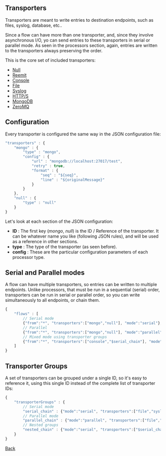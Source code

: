 ## Transporters

Transporters are meant to write entries to destination endpoints, such as files, syslog, database, etc..

Since a flow can have more than one transporter, and, since they involve asynchronous I/O, yo can send entries to these transporters in serial or parallel mode. As seen in the processors section, again, entries are written to the transporters always preserving the order.

This is the core set of included transporters:

* [Null](null.md)
* [Reemit](reemit.md)
* [Console](console.md)
* [File](file.md)
* [Syslog](syslog.md)
* [HTTP/S](http.md)
* [MongoDB](mongo.md)
* [ZeroMQ](zmq.md)

## Configuration
Every transporter is configured the same way in the JSON configuration file:

```javascript
"transporters" : {
	"mongo" : {
		"type" : "mongo",
		"config" : {
			"url" : "mongodb://localhost:27017/test",
			"retry" : true,
			"format" : {
				"seq" : "${seq}",
				"line" : "${originalMessage}"
			}
		}
	},
	"null" : {
		"type" : "null"
	}
}
```

Let's look at each section of the JSON configuration:
* **ID** : The first key (*mongo*, *null*) is the ID / Reference of the transporter. It can be whatever name you like (following JSON rules), and will be used as a reference in other sections.
* **type** : The type of the transporter (as seen before).
* **config** : These are the particular configuration parameters of each processor type.

## Serial and Parallel modes
A flow can have multiple transporters, so entries can be written to multiple endpoints. Unlike processors, that must be run in a sequential (serial) order, transporters can be run in serial or parallel order, so you can write simultaneously to all endpoints, or chain them.

```javascript
{
	"flows" : [
		// Serial mode
		{"from":"*", "transporters":["mongo","null"], "mode":"serial"},
		// Parallel
		{"from":"*", "transporters":["mongo","null"], "mode":"parallel"},
		// Mixed mode using transporter groups
		{"from":"*", "transporters":["console","$serial_chain"], "mode":"parallel"},
	]
}
```

## Transporter Groups
A set of transporters can be grouped under a single ID, so it's easy to reference it, using this single ID instead of the complete list of transporter IDs:

```javascript
{
	"transporterGroups" : {
		// Serial mode
		"serial_chain" : {"mode":"serial", "transporters":["file","syslog","http"]},
		// Parallel mode
		"parallel_chain" : {"mode":"parallel", "transporters":["file","syslog","http"]},
		// Nested groups
		"nested_chain" : {"mode":"serial", "transporters":["$serial_chain","$parallel_chain"]},
	}
}
```

[Back](../README.md)
